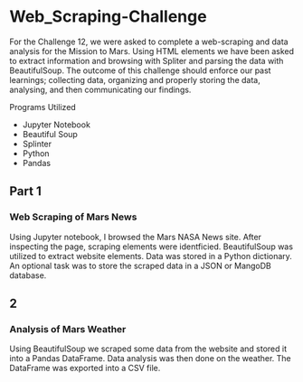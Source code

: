 # Web_Scraping-Challenge

For the Challenge 12, we were asked to complete a web-scraping and data analysis for the Mission to Mars.  Using HTML elements we have been asked to extract information and browsing with Spliter and parsing the data with BeautifulSoup.  The outcome of this challenge should enforce our past learnings; collecting data, organizing and properly storing the data, analysing, and then communicating our findings.

Programs Utilized
- Jupyter Notebook
- Beautiful Soup
- Splinter
- Python
- Pandas


## Part 1
### Web Scraping of Mars News
Using Jupyter notebook, I browsed the Mars NASA News site.  After inspecting the page, scraping elements were identficied.  BeautifulSoup was utilized to extract website elements. Data was stored in a Python dictionary. An optional task was to store the scraped data in a JSON or MangoDB database. 

## 2
### Analysis of Mars Weather
Using BeautifulSoup we scraped some data from the website and stored it into a Pandas DataFrame. Data analysis was then done on the weather. The DataFrame was exported into a CSV file. 

